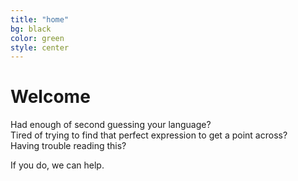 ```yaml
---
title: "home"
bg: black
color: green
style: center
---
```


# Welcome

Had enough of second guessing your language?  
Tired of trying to find that perfect expression to get a point across?  
Having trouble reading this?  
  
If you do, we can help.
